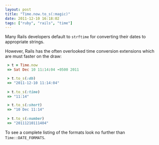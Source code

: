 ```yaml
---
layout: post
title: "Time.now.to_s(:magic)"
date: 2011-12-10 16:18:02
tags: ["ruby", "rails", "time"]
---
```


Many Rails developers default to `strftime` for converting their dates to
appropriate strings.

However, Rails has the often overlooked time conversion extensions which are
must faster on the draw:

```ruby
 > t = Time.now
 => Sat Dec 10 11:14:04 -0500 2011 

 > t.to_s(:db)
 => "2011-12-10 11:14:04" 
 
 > t.to_s(:time)
 => "11:14" 

 > t.to_s(:short)
 => "10 Dec 11:14" 
 
 > t.to_s(:number)
 => "20111210111404" 
```

To see a complete listing of the formats look no further than
`Time::DATE_FORMATS`.
